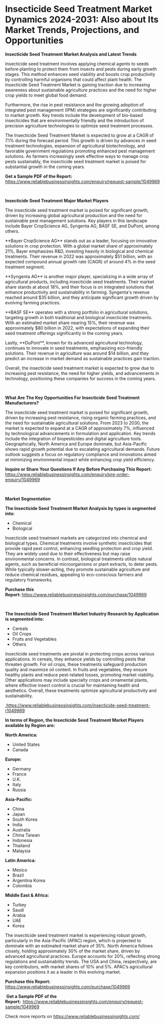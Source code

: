 <p><h1>Insecticide Seed Treatment Market Dynamics 2024-2031: Also about Its Market Trends, Projections, and Opportunities</h1></p><p><strong>Insecticide Seed Treatment Market Analysis and Latest Trends</strong></p>
<p><p>Insecticide seed treatment involves applying chemical agents to seeds before planting to protect them from insects and pests during early growth stages. This method enhances seed viability and boosts crop productivity by controlling harmful organisms that could affect plant health. The Insecticide Seed Treatment Market is gaining traction due to increasing awareness about sustainable agriculture practices and the need for higher crop yields to meet global food demand. </p><p>Furthermore, the rise in pest resistance and the growing adoption of integrated pest management (IPM) strategies are significantly contributing to market growth. Key trends include the development of bio-based insecticides that are environmentally friendly and the introduction of precision agriculture technologies to optimize seed treatment processes.</p><p>The Insecticide Seed Treatment Market is expected to grow at a CAGR of 7.1% during the forecast period. This growth is driven by advances in seed treatment technologies, expansion of agricultural biotechnology, and favorable government regulations promoting enhanced pest management solutions. As farmers increasingly seek effective ways to manage crop pests sustainably, the insecticide seed treatment market is poised for substantial growth in the coming years.</p></p>
<p><strong>Get a Sample PDF of the Report:&nbsp;</strong> <a href="https://www.reliablebusinessinsights.com/enquiry/request-sample/1049969?utm_campaign=75&utm_medium=2&utm_source=Github&utm_content=ia&utm_term=28122024&utm_id=insecticide-seed-treatment">https://www.reliablebusinessinsights.com/enquiry/request-sample/1049969</a></p>
<p>&nbsp;</p>
<p><strong>Insecticide Seed Treatment Major Market Players</strong></p>
<p><p>The insecticide seed treatment market is poised for significant growth, driven by increasing global agricultural production and the need for sustainable pest management solutions. Key players in this landscape include Bayer CropScience AG, Syngenta AG, BASF SE, and DuPont, among others.</p><p>**Bayer CropScience AG** stands out as a leader, focusing on innovative solutions in crop protection. With a global market share of approximately 21%, Bayer emphasizes R&D, investing heavily in biological and chemical treatments. Their revenue in 2022 was approximately $51 billion, with an expected compound annual growth rate (CAGR) of around 4% in the seed treatment segment.</p><p>**Syngenta AG** is another major player, specializing in a wide array of agricultural products, including insecticide seed treatments. Their market share stands at about 18%, and their focus is on integrated solutions that enhance productivity and sustainability in farming. Syngenta's revenue reached around $35 billion, and they anticipate significant growth driven by evolving farming practices.</p><p>**BASF SE** operates with a strong portfolio in agricultural solutions, targeting growth in both traditional and biological insecticide treatments. With an estimated market share nearing 15%, their revenue was approximately $80 billion in 2022, with expectations of expanding their seed treatment offerings significantly in the coming years.</p><p>Lastly, **DuPont**, known for its advanced agricultural technology, continues to innovate in seed treatments, emphasizing eco-friendly solutions. Their revenue in agriculture was around $14 billion, and they predict an increase in market demand as sustainable practices gain traction.</p><p>Overall, the insecticide seed treatment market is expected to grow due to increasing pest resistance, the need for higher yields, and advancements in technology, positioning these companies for success in the coming years.</p></p>
<p>&nbsp;</p>
<p><strong>What Are The Key Opportunities For Insecticide Seed Treatment Manufacturers?</strong></p>
<p><p>The insecticide seed treatment market is poised for significant growth, driven by increasing pest resistance, rising organic farming practices, and the need for sustainable agricultural solutions. From 2023 to 2030, the market is expected to expand at a CAGR of approximately 7%, influenced by technological advancements in formulation and application. Key trends include the integration of biopesticides and digital agriculture tools. Geographically, North America and Europe dominate, but Asia-Pacific shows rapid growth potential due to escalating agricultural demands. Future outlook suggests a focus on regulatory compliance and innovations aimed at minimizing environmental impact while enhancing crop yield efficiency.</p></p>
<p><strong>Inquire or Share Your Questions If Any Before Purchasing This Report:</strong> <a href="https://www.reliablebusinessinsights.com/enquiry/pre-order-enquiry/1049969?utm_campaign=75&utm_medium=2&utm_source=Github&utm_content=ia&utm_term=28122024&utm_id=insecticide-seed-treatment">https://www.reliablebusinessinsights.com/enquiry/pre-order-enquiry/1049969</a></p>
<p>&nbsp;</p>
<p><strong>Market Segmentation</strong></p>
<p><strong>The Insecticide Seed Treatment Market Analysis by types is segmented into:</strong></p>
<p><ul><li>Chemical</li><li>Biological</li></ul></p>
<p><p>Insecticide seed treatment markets are categorized into chemical and biological types. Chemical treatments involve synthetic insecticides that provide rapid pest control, enhancing seedling protection and crop yield. They are widely used due to their effectiveness but may raise environmental concerns. In contrast, biological treatments utilize natural agents, such as beneficial microorganisms or plant extracts, to deter pests. While typically slower-acting, they promote sustainable agriculture and reduce chemical residues, appealing to eco-conscious farmers and regulatory frameworks.</p></p>
<p><strong>Purchase this Report:&nbsp;</strong><a href="https://www.reliablebusinessinsights.com/purchase/1049969?utm_campaign=75&utm_medium=2&utm_source=Github&utm_content=ia&utm_term=28122024&utm_id=insecticide-seed-treatment">https://www.reliablebusinessinsights.com/purchase/1049969</a></p>
<p>&nbsp;</p>
<p><strong>The Insecticide Seed Treatment Market Industry Research by Application is segmented into:</strong></p>
<p><ul><li>Cereals</li><li>Oil Crops</li><li>Fruits and Vegetables</li><li>Others</li></ul></p>
<p><p>Insecticide seed treatments are pivotal in protecting crops across various applications. In cereals, they enhance yields by controlling pests that threaten growth. For oil crops, these treatments safeguard production quality and maximize oil content. In fruits and vegetables, they ensure healthy plants and reduce pest-related losses, promoting market viability. Other applications may include specialty crops and ornamental plants, where effective insect control is crucial for maintaining health and aesthetics. Overall, these treatments optimize agricultural productivity and sustainability.</p></p>
<p><a href="https://www.reliablebusinessinsights.com/insecticide-seed-treatment-r1049969?utm_campaign=75&utm_medium=2&utm_source=Github&utm_content=ia&utm_term=28122024&utm_id=insecticide-seed-treatment">&nbsp;https://www.reliablebusinessinsights.com/insecticide-seed-treatment-r1049969</a></p>
<p><strong>In terms of Region, the Insecticide Seed Treatment Market Players available by Region are:</strong></p>
<p>
    <p> <strong> North America: </strong>
        <ul>
            <li>United States</li>
            <li>Canada</li>
        </ul>
        </p> 
    <p> <strong> Europe: </strong>
        <ul>
            <li>Germany</li>
            <li>France</li>
            <li>U.K.</li>
            <li>Italy</li>
            <li>Russia</li>
        </ul>
        </p> 
    <p> <strong> Asia-Pacific: </strong>
        <ul>
            <li>China</li>
            <li>Japan</li>
            <li>South Korea</li>
            <li>India</li>
            <li>Australia</li>
            <li>China Taiwan</li>
            <li>Indonesia</li>
            <li>Thailand</li>
            <li>Malaysia</li>
        </ul>
        </p> 
    <p> <strong> Latin America: </strong>
        <ul>
            <li>Mexico</li>
            <li>Brazil</li>
            <li>Argentina Korea</li>
            <li>Colombia</li>
        </ul>
        </p> 
    <p> <strong> Middle East & Africa: </strong>
        <ul>
            <li>Turkey</li>
            <li>Saudi</li>
            <li>Arabia</li>
            <li>UAE</li>
            <li>Korea</li>
        </ul>
    </p>
    </p>
<p><p>The insecticide seed treatment market is experiencing robust growth, particularly in the Asia-Pacific (APAC) region, which is projected to dominate with an estimated market share of 35%. North America follows closely, holding approximately 30% of the market share, driven by advanced agricultural practices. Europe accounts for 20%, reflecting strong regulations and sustainability trends. The USA and China, respectively, are key contributors, with market shares of 10% and 5%. APAC’s agricultural expansion positions it as a leader in this evolving market.</p></p>
<p><strong>Purchase this Report: </strong><a href="https://www.reliablebusinessinsights.com/purchase/1049969?utm_campaign=75&utm_medium=2&utm_source=Github&utm_content=ia&utm_term=28122024&utm_id=insecticide-seed-treatment">https://www.reliablebusinessinsights.com/purchase/1049969</a></p>
<p>&nbsp;<strong>Get a Sample PDF of the Report:&nbsp;&nbsp;</strong><a href="https://www.reliablebusinessinsights.com/enquiry/request-sample/1049969?utm_campaign=75&utm_medium=2&utm_source=Github&utm_content=ia&utm_term=28122024&utm_id=insecticide-seed-treatment">https://www.reliablebusinessinsights.com/enquiry/request-sample/1049969</a></p>
<p><strong></strong></p>
<p>Check more reports on <a href="https://www.reliablebusinessinsights.com/?utm_campaign=75&utm_medium=2&utm_source=Github&utm_content=ia&utm_term=28122024&utm_id=insecticide-seed-treatment">https://www.reliablebusinessinsights.com/</a></p>